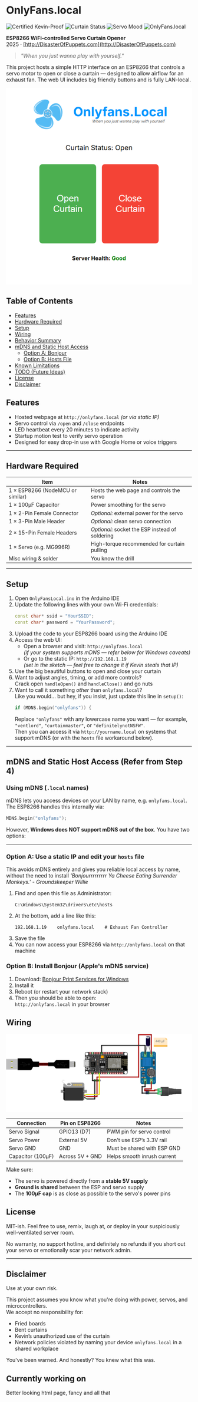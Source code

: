 # OnlyFans.local
![Certified Kevin-Proof](https://img.shields.io/badge/Certified-Kevin--Proof-brightgreen)
![Curtain Status](https://img.shields.io/badge/Curtain-Open%20%2F%20Closed-lightgrey)
![Servo Mood](https://img.shields.io/badge/Servo-Ready-blue)
![OnlyFans.local](https://img.shields.io/badge/Access-Controlled-important)

**ESP8266 WiFi-controlled Servo Curtain Opener**  
2025 · [http://DisasterOfPuppets.com](http://DisasterOfPuppets.com)

> *"When you just wanna play with yourself."*

This project hosts a simple HTTP interface on an ESP8266 that controls a servo motor to open or close a curtain — designed to allow airflow for an exhaust fan. The web UI includes big friendly buttons and is fully LAN-local.

![Html_Preview](https://github.com/DisasterofPuppets/OnlyFans.local/blob/main/html.png)

## Table of Contents

- [Features](#features)
- [Hardware Required](#hardware-required)
- [Setup](#setup)
- [Wiring](#wiring)
- [Behavior Summary](#behavior-summary)
- [mDNS and Static Host Access](#mdns-and-static-host-access-refer-from-step-4)
  - [Option A: Bonjour](#option-a-install-bonjour-apples-mdns-service)
  - [Option B: Hosts File](#option-b-use-a-static-ip-and-edit-your-hosts-file)
- [Known Limitations](#known-limitations)
- [TODO (Future Ideas)](#todo-future-ideas)
- [License](#license)
- [Disclaimer](#disclaimer)

## Features

- Hosted webpage at `http://onlyfans.local` *(or via static IP)*
- Servo control via `/open` and `/close` endpoints
- LED heartbeat every 20 minutes to indicate activity
- Startup motion test to verify servo operation
- Designed for easy drop-in use with Google Home or voice triggers

---

## Hardware Required

| Item                              | Notes                                            |
|-----------------------------------|--------------------------------------------------|
| 1 × ESP8266 (NodeMCU or similar) | Hosts the web page and controls the servo       |
| 1 × 100µF Capacitor               | Power smoothing for the servo                   |
| 1 × 2-Pin Female Connector        | *Optional:* external power for the servo        |
| 1 × 3-Pin Male Header             | *Optional:* clean servo connection              |
| 2 × 15-Pin Female Headers         | *Optional:* socket the ESP instead of soldering |
| 1 × Servo (e.g. MG996R)           | High-torque recommended for curtain pulling     |
| Misc wiring & solder              | You know the drill                              |

---

## Setup

1. Open `OnlyFansLocal.ino` in the Arduino IDE
2. Update the following lines with your own Wi-Fi credentials:
   ```cpp
   const char* ssid = "YourSSID";
   const char* password = "YourPassword";
3. Upload the code to your ESP8266 board using the Arduino IDE
4. Access the web UI:
   - Open a browser and visit: `http://onlyfans.local`  
     *(if your system supports mDNS — refer below for Windows caveats)*  
   - Or go to the static IP: `http://192.168.1.19`  
     *(set in the sketch — feel free to change it if Kevin steals that IP)*
5. Use the big beautiful buttons to open and close your curtain
6. Want to adjust angles, timing, or add more controls?  
   Crack open `handleOpen()` and `handleClose()` and go nuts
7. Want to call it something *other* than `onlyfans.local`?  
   Like you would... but hey, if you insist, just update this line in `setup()`:
   ```cpp
   if (MDNS.begin("onlyfans")) {
   ```
   Replace `"onlyfans"` with any lowercase name you want — for example, `"ventlord"`, `"curtainmaster"`, or `"definitelynotNSFW"`.  
   Then you can access it via `http://yourname.local` on systems that support mDNS (or with the `hosts` file workaround below).

---

## mDNS and Static Host Access (Refer from Step 4)

### Using mDNS (`.local` names)

mDNS lets you access devices on your LAN by name, e.g. `onlyfans.local`.  
The ESP8266 handles this internally via:

```cpp
MDNS.begin("onlyfans");
```

However, **Windows does NOT support mDNS out of the box**. You have two options:

---

### Option A: Use a static IP and edit your `hosts` file

This avoids mDNS entirely and gives you reliable local access by name, without the need to install 
*'Bonjourrrrrrrrr Ya Cheese Eating Surrender Monkeys.' - Groundskeeper Willie*

1. Find and open this file as Administrator:
   ```
   C:\Windows\System32\drivers\etc\hosts
   ```
2. At the bottom, add a line like this:
   ```
   192.168.1.19    onlyfans.local    # Exhaust Fan Controller
   ```
3. Save the file
4. You can now access your ESP8266 via `http://onlyfans.local` on that machine

### Option B: Install Bonjour (Apple's mDNS service)

1. Download: [Bonjour Print Services for Windows](https://support.apple.com/kb/DL999)
2. Install it
3. Reboot (or restart your network stack)
4. Then you should be able to open:  
   `http://onlyfans.local` in your browser


## Wiring

![Wiring Diagram](https://github.com/DisasterofPuppets/OnlyFans.local/blob/main/Wiring%20Diagram.png)

| Connection       | Pin on ESP8266 | Notes                        |
|------------------|----------------|------------------------------|
| Servo Signal     | GPIO13 (D7)    | PWM pin for servo control    |
| Servo Power      | External 5V    | Don't use ESP’s 3.3V rail    |
| Servo GND        | GND            | Must be shared with ESP GND  |
| Capacitor (100µF)| Across 5V + GND| Helps smooth inrush current  |

Make sure:
- The servo is powered directly from a **stable 5V supply**
- **Ground is shared** between the ESP and servo supply
- The **100µF cap** is as close as possible to the servo's power pins


## License

MIT-ish. Feel free to use, remix, laugh at, or deploy in your suspiciously well-ventilated server room.

No warranty, no support hotline, and definitely no refunds if you short out your servo or emotionally scar your network admin.

---

## Disclaimer

Use at your own risk.

This project assumes you know what you're doing with power, servos, and microcontrollers.  
We accept no responsibility for:

- Fried boards  
- Bent curtains  
- Kevin’s unauthorized use of the curtain  
- Network policies violated by naming your device `onlyfans.local` in a shared workplace

You've been warned. And honestly? You knew what this was.

## Currently working on

Better looking html page, fancy and all that
